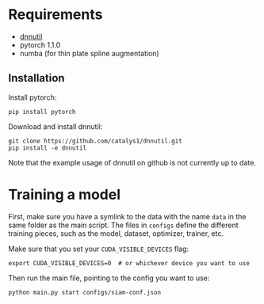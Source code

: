 # Requirements

- [dnnutil](https://github.com/catalys1/dnnutil)
- pytorch 1.1.0
- numba (for thin plate spline augmentation)


## Installation

Install pytorch:
```
pip install pytorch
```
Download and install dnnutil:
```
git clone https://github.com/catalys1/dnnutil.git
pip install -e dnnutil
```
Note that the example usage of dnnutil on github is not currently up to date.

# Training a model

First, make sure you have a symlink to the data with the name `data` in the same folder as the main script. The files in `configs` define the different training pieces, such as the model, dataset, optimizer, trainer, etc.

Make sure that you set your `CUDA_VISIBLE_DEVICES` flag:
```
export CUDA_VISIBLE_DEVICES=0  # or whichever device you want to use
```
Then run the main file, pointing to the config you want to use:
```
python main.py start configs/siam-conf.json
```
